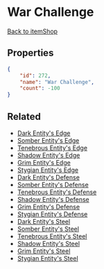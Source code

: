 # War Challenge

<no description available>

[Back to itemShop](../item-shops.md)

## Properties

```json
{
    "id": 272,
    "name": "War Challenge",
    "count": -100
}
```

## Related

- [Dark Entity's Edge](../items/7286-dark-entity-s-edge.md)
- [Somber Entity's Edge](../items/7287-somber-entity-s-edge.md)
- [Tenebrous Entity's Edge](../items/7288-tenebrous-entity-s-edge.md)
- [Shadow Entity's Edge](../items/7289-shadow-entity-s-edge.md)
- [Grim Entity's Edge](../items/7290-grim-entity-s-edge.md)
- [Stygian Entity's Edge](../items/7291-stygian-entity-s-edge.md)
- [Dark Entity's Defense](../items/7292-dark-entity-s-defense.md)
- [Somber Entity's Defense](../items/7293-somber-entity-s-defense.md)
- [Tenebrous Entity's Defense](../items/7294-tenebrous-entity-s-defense.md)
- [Shadow Entity's Defense](../items/7295-shadow-entity-s-defense.md)
- [Grim Entity's Defense](../items/7296-grim-entity-s-defense.md)
- [Stygian Entity's Defense](../items/7297-stygian-entity-s-defense.md)
- [Dark Entity's Steel](../items/7298-dark-entity-s-steel.md)
- [Somber Entity's Steel](../items/7299-somber-entity-s-steel.md)
- [Tenebrous Entity's Steel](../items/7300-tenebrous-entity-s-steel.md)
- [Shadow Entity's Steel](../items/7301-shadow-entity-s-steel.md)
- [Grim Entity's Steel](../items/7302-grim-entity-s-steel.md)
- [Stygian Entity's Steel](../items/7303-stygian-entity-s-steel.md)

